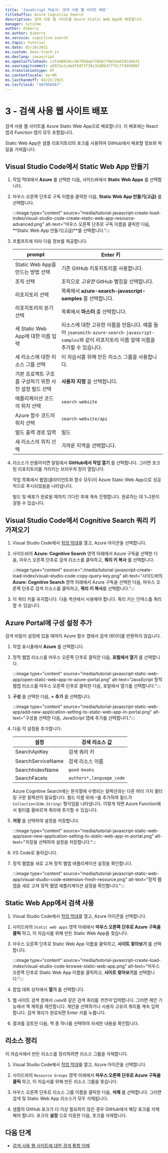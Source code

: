 ```yaml
---
title: 'JavaScript 자습서: 검색 사용 웹 사이트 배포'
titleSuffix: Azure Cognitive Search
description: 검색 사용 웹 사이트를 Azure Static Web App에 배포합니다.
manager: nitinme
author: diberry
ms.author: diberry
ms.service: cognitive-search
ms.topic: tutorial
ms.date: 03/18/2021
ms.custom: devx-track-js
ms.devlang: javascript
ms.openlocfilehash: c3f4d883dcc9b79ddab77bb8779e52e629226631
ms.sourcegitcommit: ad921e1cde8fb973f39c31d0b3f7f3c77495600f
ms.translationtype: HT
ms.contentlocale: ko-KR
ms.lasthandoff: 04/25/2021
ms.locfileid: "107950367"
---
```

# <a name="3---deploy-the-search-enabled-website"></a>3 - 검색 사용 웹 사이트 배포

검색 사용 웹 사이트를 Azure Static Web App으로 배포합니다. 이 배포에는 React 앱과 Function 앱이 모두 포함됩니다.  

Static Web App은 샘플 리포지토리의 포크를 사용하여 GitHub에서 배포할 정보와 파일을 가져옵니다.  

## <a name="create-a-static-web-app-in-visual-studio-code"></a>Visual Studio Code에서 Static Web App 만들기

1. 작업 막대에서 **Azure** 를 선택한 다음, 사이드바에서 **Static Web Apps** 를 선택합니다. 
1. 마우스 오른쪽 단추로 구독 이름을 클릭한 다음, **Static Web App 만들기(고급)** 를 선택합니다.    

    :::image type="content" source="media/tutorial-javascript-create-load-index/visual-studio-code-create-static-web-app-resource-advanced.png" alt-text="마우스 오른쪽 단추로 구독 이름을 클릭한 다음, **Static Web App 만들기(고급)**를 선택합니다.":::

1. 프롬프트에 따라 다음 정보를 제공합니다.

    |prompt|Enter 키|
    |--|--|
    |Static Web App을 만드는 방법 선택|기존 GitHub 리포지토리를 사용합니다.|
    |조직 선택|조직으로 _고유한_ GitHub 별칭을 선택합니다.|
    |리포지토리 선택|목록에서 **azure-search-javascript-samples** 를 선택합니다. |
    |리포지토리의 분기 선택|목록에서 **마스터** 를 선택합니다. |
    |새 Static Web App에 대한 이름 입력|리소스에 대한 고유한 이름을 만듭니다. 예를 들어 `joansmith-azure-search-javascript-samples`와 같이 리포지토리 이름 앞에 이름을 추가할 수 있습니다. |
    |새 리소스에 대한 리소스 그룹 선택|이 자습서를 위해 만든 리소스 그룹을 사용합니다.|
    |기본 프로젝트 구조를 구성하기 위한 사전 설정 빌드 선택|**사용자 지정** 을 선택합니다.|
    |애플리케이션 코드의 위치 선택|`search-website`|
    |Azure 함수 코드의 위치 선택|`search-website/api`|
    |빌드 출력 경로 입력|빌드|
    |새 리소스의 위치 선택|가까운 지역을 선택합니다.|

1. 리소스가 만들어지면 알림에서 **GitHub에서 작업 열기** 를 선택합니다. 그러면 포크된 리포지토리를 가리키는 브라우저 창이 열립니다. 

    작업 목록에서 웹앱(클라이언트와 함수 모두)이 Azure Static Web App으로 성공적으로 푸시되었음을 나타냅니다. 

    빌드 및 배포가 완료될 때까지 기다린 후에 계속 진행합니다. 완료하는 데 1~2분이 걸릴 수 있습니다.

## <a name="get-cognitive-search-query-key-in-visual-studio-code"></a>Visual Studio Code에서 Cognitive Search 쿼리 키 가져오기

1. Visual Studio Code에서 [작업 막대](https://code.visualstudio.com/docs/getstarted/userinterface)를 열고, Azure 아이콘을 선택합니다. 

1. 사이드바의 **Azure: Cognitive Search** 영역 아래에서 Azure 구독을 선택한 다음, 마우스 오른쪽 단추로 검색 리소스를 클릭하고, **쿼리 키 복사** 를 선택합니다. 

    :::image type="content" source="./media/tutorial-javascript-create-load-index/visual-studio-code-copy-query-key.png" alt-text="사이드바의 **Azure: Cognitive Search** 영역 아래에서 Azure 구독을 선택한 다음, 마우스 오른쪽 단추로 검색 리소스를 클릭하고, **쿼리 키 복사**를 선택합니다.":::

1. 이 쿼리 키를 유지합니다. 다음 섹션에서 사용해야 합니다. 쿼리 키는 인덱스를 쿼리할 수 있습니다. 

## <a name="add-configuration-settings-in-azure-portal"></a>Azure Portal에 구성 설정 추가

검색 비밀이 설정에 있을 때까지 Azure 함수 앱에서 검색 데이터를 반환하지 않습니다. 

1. 작업 표시줄에서 **Azure** 를 선택합니다. 
1. 정적 웹앱 리소스를 마우스 오른쪽 단추로 클릭한 다음, **포털에서 열기** 를 선택합니다.

    :::image type="content" source="media/tutorial-javascript-static-web-app/open-static-web-app-in-azure-portal.png" alt-text="JavaScript 정적 웹앱 리소스를 마우스 오른쪽 단추로 클릭한 다음, 포털에서 열기를 선택합니다.":::

1. **구성** 을 선택한 다음, **+ 추가** 를 선택합니다.

    :::image type="content" source="media/tutorial-javascript-static-web-app/add-new-application-setting-to-static-web-app-in-portal.png" alt-text="구성을 선택한 다음, JavaScript 앱에 추가를 선택합니다.":::

1. 다음 각 설정을 추가합니다.

    |설정|검색 리소스 값|
    |--|--|
    |SearchApiKey|검색 쿼리 키|
    |SearchServiceName|검색 리소스 이름|
    |SearchIndexName|`good-books`|
    |SearchFacets|`authors*,language_code`|

    Azure Cognitive Search에는 문자열에 수행되는 컬렉션과는 다른 여러 가지 필터링 구문 컬렉션이 필요합니다. 필드 이름 뒤에 `*`를 추가하여 필드가 `Collection(Edm.String)` 형식임을 나타냅니다. 이렇게 하면 Azure Function에서 필터를 올바르게 쿼리에 추가할 수 있습니다.

1. **저장** 을 선택하여 설정을 저장합니다. 

    :::image type="content" source="media/tutorial-javascript-static-web-app/save-new-application-setting-to-static-web-app-in-portal.png" alt-text="저장을 선택하여 설정을 저장합니다.":::

1. VS Code로 돌아갑니다. 
1. 정적 웹앱을 새로 고쳐 정적 웹앱 애플리케이션 설정을 확인합니다. 

    :::image type="content" source="media/tutorial-javascript-static-web-app/visual-studio-code-extension-fresh-resource.png" alt-text="정적 웹앱을 새로 고쳐 정적 웹앱 애플리케이션 설정을 확인합니다.":::

## <a name="use-search-in-your-static-web-app"></a>Static Web App에서 검색 사용

1. Visual Studio Code에서 [작업 막대](https://code.visualstudio.com/docs/getstarted/userinterface)를 열고, Azure 아이콘을 선택합니다.
1. 사이드바의 `Static web apps` 영역 아래에서 **마우스 오른쪽 단추로 Azure 구독을 클릭** 하고, 이 자습서를 위해 만든 Static Web App을 찾습니다.
1. 마우스 오른쪽 단추로 Static Web App 이름을 클릭하고, **사이트 찾아보기** 를 선택합니다.
    
    :::image type="content" source="media/tutorial-javascript-create-load-index/visual-studio-code-browse-static-web-app.png" alt-text="마우스 오른쪽 단추로 Static Web App 이름을 클릭하고, **사이트 찾아보기**를 선택합니다.":::    

1. 팝업 대화 상자에서 **열기** 를 선택합니다.
1. 웹 사이트 검색 창에서 `code`와 같은 검색 쿼리를 _천천히_ 입력합니다. 그러면 제안 기능에서 책 제목을 제안합니다. 제안을 선택하거나 사용자 고유의 쿼리를 계속 입력합니다. 검색 쿼리가 완료되면 Enter 키를 누릅니다. 
1. 결과를 검토한 다음, 책 중 하나를 선택하여 자세한 내용을 확인합니다. 

## <a name="clean-up-resources"></a>리소스 정리

이 자습서에서 만든 리소스를 정리하려면 리소스 그룹을 삭제합니다.

1. Visual Studio Code에서 [작업 막대](https://code.visualstudio.com/docs/getstarted/userinterface)를 열고, Azure 아이콘을 선택합니다. 

1. 사이드바의 `Resource Groups` 영역 아래에서 **마우스 오른쪽 단추로 Azure 구독을 클릭** 하고, 이 자습서를 위해 만든 리소스 그룹을 찾습니다.
1. 마우스 오른쪽 단추로 리소스 그룹 이름을 클릭한 다음, **삭제** 를 선택합니다.
    그러면 검색 및 Static Web App 리소스가 모두 삭제됩니다.
1. 샘플의 GitHub 포크가 더 이상 필요하지 않은 경우 GitHub에서 해당 포크를 삭제해야 합니다. 포크의 **설정** 으로 이동한 다음, 포크를 삭제합니다. 


## <a name="next-steps"></a>다음 단계

* [검색 사용 웹 사이트에 대한 검색 통합 이해](tutorial-javascript-search-query-integration.md)
